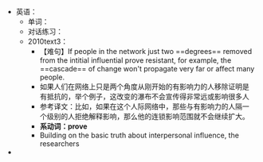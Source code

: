 - 英语：
	- 单词：
	- 对话练习：
	- 2010text3：
		- 【难句】If people in the network just two ==degrees== removed from the intitial influential prove resistant, for example, the ==cascade== of change won't propagate very far or affect many people.
		- 如果人们在网络上只是两个角度从刚开始的有影响力的人移除证明是有抵抗的，举个例子，这改变的瀑布不会宣传得非常远或影响很多人
		- 参考译文：比如，如果在这个人际网络中，那些与有影响力的人隔一个级别的人拒绝解释影响，那么他的连锁影响范围就不会继续扩大。
		- **系动词：prove**
		- Building on the basic truth about interpersonal influence, the researchers
-